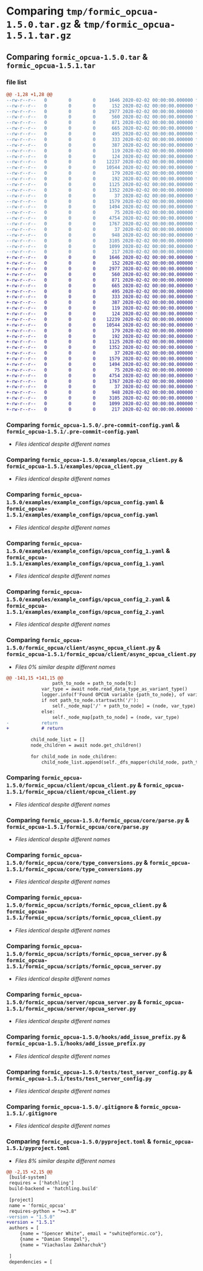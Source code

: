 # Comparing `tmp/formic_opcua-1.5.0.tar.gz` & `tmp/formic_opcua-1.5.1.tar.gz`

## Comparing `formic_opcua-1.5.0.tar` & `formic_opcua-1.5.1.tar`

### file list

```diff
@@ -1,28 +1,28 @@
--rw-r--r--   0        0        0     1646 2020-02-02 00:00:00.000000 formic_opcua-1.5.0/.pre-commit-config.yaml
--rw-r--r--   0        0        0      152 2020-02-02 00:00:00.000000 formic_opcua-1.5.0/README.md
--rw-r--r--   0        0        0     2977 2020-02-02 00:00:00.000000 formic_opcua-1.5.0/examples/opcua_client.py
--rw-r--r--   0        0        0      560 2020-02-02 00:00:00.000000 formic_opcua-1.5.0/examples/example_configs/opcua_config.yaml
--rw-r--r--   0        0        0      871 2020-02-02 00:00:00.000000 formic_opcua-1.5.0/examples/example_configs/opcua_config_1.yaml
--rw-r--r--   0        0        0      665 2020-02-02 00:00:00.000000 formic_opcua-1.5.0/examples/example_configs/opcua_config_2.yaml
--rw-r--r--   0        0        0      495 2020-02-02 00:00:00.000000 formic_opcua-1.5.0/examples/example_configs/opcua_config_3.yaml
--rw-r--r--   0        0        0      333 2020-02-02 00:00:00.000000 formic_opcua-1.5.0/examples/example_configs/opcua_config_4.yaml
--rw-r--r--   0        0        0      387 2020-02-02 00:00:00.000000 formic_opcua-1.5.0/examples/example_configs/opcua_config_5.yaml
--rw-r--r--   0        0        0      119 2020-02-02 00:00:00.000000 formic_opcua-1.5.0/formic_opcua/__init__.py
--rw-r--r--   0        0        0      124 2020-02-02 00:00:00.000000 formic_opcua-1.5.0/formic_opcua/client/__init__.py
--rw-r--r--   0        0        0    12237 2020-02-02 00:00:00.000000 formic_opcua-1.5.0/formic_opcua/client/async_opcua_client.py
--rw-r--r--   0        0        0    10544 2020-02-02 00:00:00.000000 formic_opcua-1.5.0/formic_opcua/client/opcua_client.py
--rw-r--r--   0        0        0      179 2020-02-02 00:00:00.000000 formic_opcua-1.5.0/formic_opcua/core/__init__.py
--rw-r--r--   0        0        0      192 2020-02-02 00:00:00.000000 formic_opcua-1.5.0/formic_opcua/core/exceptions.py
--rw-r--r--   0        0        0     1125 2020-02-02 00:00:00.000000 formic_opcua-1.5.0/formic_opcua/core/parse.py
--rw-r--r--   0        0        0     1352 2020-02-02 00:00:00.000000 formic_opcua-1.5.0/formic_opcua/core/type_conversions.py
--rw-r--r--   0        0        0       37 2020-02-02 00:00:00.000000 formic_opcua-1.5.0/formic_opcua/scripts/__init__.py
--rw-r--r--   0        0        0     1579 2020-02-02 00:00:00.000000 formic_opcua-1.5.0/formic_opcua/scripts/formic_opcua_client.py
--rw-r--r--   0        0        0     1494 2020-02-02 00:00:00.000000 formic_opcua-1.5.0/formic_opcua/scripts/formic_opcua_server.py
--rw-r--r--   0        0        0       75 2020-02-02 00:00:00.000000 formic_opcua-1.5.0/formic_opcua/server/__init__.py
--rw-r--r--   0        0        0     4754 2020-02-02 00:00:00.000000 formic_opcua-1.5.0/formic_opcua/server/opcua_server.py
--rw-r--r--   0        0        0     1767 2020-02-02 00:00:00.000000 formic_opcua-1.5.0/hooks/add_issue_prefix.py
--rw-r--r--   0        0        0       37 2020-02-02 00:00:00.000000 formic_opcua-1.5.0/tests/__init__.py
--rw-r--r--   0        0        0      948 2020-02-02 00:00:00.000000 formic_opcua-1.5.0/tests/test_server_config.py
--rw-r--r--   0        0        0     3105 2020-02-02 00:00:00.000000 formic_opcua-1.5.0/.gitignore
--rw-r--r--   0        0        0     1099 2020-02-02 00:00:00.000000 formic_opcua-1.5.0/pyproject.toml
--rw-r--r--   0        0        0      217 2020-02-02 00:00:00.000000 formic_opcua-1.5.0/PKG-INFO
+-rw-r--r--   0        0        0     1646 2020-02-02 00:00:00.000000 formic_opcua-1.5.1/.pre-commit-config.yaml
+-rw-r--r--   0        0        0      152 2020-02-02 00:00:00.000000 formic_opcua-1.5.1/README.md
+-rw-r--r--   0        0        0     2977 2020-02-02 00:00:00.000000 formic_opcua-1.5.1/examples/opcua_client.py
+-rw-r--r--   0        0        0      560 2020-02-02 00:00:00.000000 formic_opcua-1.5.1/examples/example_configs/opcua_config.yaml
+-rw-r--r--   0        0        0      871 2020-02-02 00:00:00.000000 formic_opcua-1.5.1/examples/example_configs/opcua_config_1.yaml
+-rw-r--r--   0        0        0      665 2020-02-02 00:00:00.000000 formic_opcua-1.5.1/examples/example_configs/opcua_config_2.yaml
+-rw-r--r--   0        0        0      495 2020-02-02 00:00:00.000000 formic_opcua-1.5.1/examples/example_configs/opcua_config_3.yaml
+-rw-r--r--   0        0        0      333 2020-02-02 00:00:00.000000 formic_opcua-1.5.1/examples/example_configs/opcua_config_4.yaml
+-rw-r--r--   0        0        0      387 2020-02-02 00:00:00.000000 formic_opcua-1.5.1/examples/example_configs/opcua_config_5.yaml
+-rw-r--r--   0        0        0      119 2020-02-02 00:00:00.000000 formic_opcua-1.5.1/formic_opcua/__init__.py
+-rw-r--r--   0        0        0      124 2020-02-02 00:00:00.000000 formic_opcua-1.5.1/formic_opcua/client/__init__.py
+-rw-r--r--   0        0        0    12239 2020-02-02 00:00:00.000000 formic_opcua-1.5.1/formic_opcua/client/async_opcua_client.py
+-rw-r--r--   0        0        0    10544 2020-02-02 00:00:00.000000 formic_opcua-1.5.1/formic_opcua/client/opcua_client.py
+-rw-r--r--   0        0        0      179 2020-02-02 00:00:00.000000 formic_opcua-1.5.1/formic_opcua/core/__init__.py
+-rw-r--r--   0        0        0      192 2020-02-02 00:00:00.000000 formic_opcua-1.5.1/formic_opcua/core/exceptions.py
+-rw-r--r--   0        0        0     1125 2020-02-02 00:00:00.000000 formic_opcua-1.5.1/formic_opcua/core/parse.py
+-rw-r--r--   0        0        0     1352 2020-02-02 00:00:00.000000 formic_opcua-1.5.1/formic_opcua/core/type_conversions.py
+-rw-r--r--   0        0        0       37 2020-02-02 00:00:00.000000 formic_opcua-1.5.1/formic_opcua/scripts/__init__.py
+-rw-r--r--   0        0        0     1579 2020-02-02 00:00:00.000000 formic_opcua-1.5.1/formic_opcua/scripts/formic_opcua_client.py
+-rw-r--r--   0        0        0     1494 2020-02-02 00:00:00.000000 formic_opcua-1.5.1/formic_opcua/scripts/formic_opcua_server.py
+-rw-r--r--   0        0        0       75 2020-02-02 00:00:00.000000 formic_opcua-1.5.1/formic_opcua/server/__init__.py
+-rw-r--r--   0        0        0     4754 2020-02-02 00:00:00.000000 formic_opcua-1.5.1/formic_opcua/server/opcua_server.py
+-rw-r--r--   0        0        0     1767 2020-02-02 00:00:00.000000 formic_opcua-1.5.1/hooks/add_issue_prefix.py
+-rw-r--r--   0        0        0       37 2020-02-02 00:00:00.000000 formic_opcua-1.5.1/tests/__init__.py
+-rw-r--r--   0        0        0      948 2020-02-02 00:00:00.000000 formic_opcua-1.5.1/tests/test_server_config.py
+-rw-r--r--   0        0        0     3105 2020-02-02 00:00:00.000000 formic_opcua-1.5.1/.gitignore
+-rw-r--r--   0        0        0     1099 2020-02-02 00:00:00.000000 formic_opcua-1.5.1/pyproject.toml
+-rw-r--r--   0        0        0      217 2020-02-02 00:00:00.000000 formic_opcua-1.5.1/PKG-INFO
```

### Comparing `formic_opcua-1.5.0/.pre-commit-config.yaml` & `formic_opcua-1.5.1/.pre-commit-config.yaml`

 * *Files identical despite different names*

### Comparing `formic_opcua-1.5.0/examples/opcua_client.py` & `formic_opcua-1.5.1/examples/opcua_client.py`

 * *Files identical despite different names*

### Comparing `formic_opcua-1.5.0/examples/example_configs/opcua_config.yaml` & `formic_opcua-1.5.1/examples/example_configs/opcua_config.yaml`

 * *Files identical despite different names*

### Comparing `formic_opcua-1.5.0/examples/example_configs/opcua_config_1.yaml` & `formic_opcua-1.5.1/examples/example_configs/opcua_config_1.yaml`

 * *Files identical despite different names*

### Comparing `formic_opcua-1.5.0/examples/example_configs/opcua_config_2.yaml` & `formic_opcua-1.5.1/examples/example_configs/opcua_config_2.yaml`

 * *Files identical despite different names*

### Comparing `formic_opcua-1.5.0/formic_opcua/client/async_opcua_client.py` & `formic_opcua-1.5.1/formic_opcua/client/async_opcua_client.py`

 * *Files 0% similar despite different names*

```diff
@@ -141,15 +141,15 @@
                 path_to_node = path_to_node[9:]
             var_type = await node.read_data_type_as_variant_type()
             logger.info(f'Found OPCUA variable {path_to_node}, of variant type {var_type}')
             if not path_to_node.startswith('/'):
                 self._node_map['/' + path_to_node] = (node, var_type)
             else:
                 self._node_map[path_to_node] = (node, var_type)
-            return
+            # return
 
         child_node_list = []
         node_children = await node.get_children()
 
         for child_node in node_children:
             child_node_list.append(self._dfs_mapper(child_node, path_to_node))
```

### Comparing `formic_opcua-1.5.0/formic_opcua/client/opcua_client.py` & `formic_opcua-1.5.1/formic_opcua/client/opcua_client.py`

 * *Files identical despite different names*

### Comparing `formic_opcua-1.5.0/formic_opcua/core/parse.py` & `formic_opcua-1.5.1/formic_opcua/core/parse.py`

 * *Files identical despite different names*

### Comparing `formic_opcua-1.5.0/formic_opcua/core/type_conversions.py` & `formic_opcua-1.5.1/formic_opcua/core/type_conversions.py`

 * *Files identical despite different names*

### Comparing `formic_opcua-1.5.0/formic_opcua/scripts/formic_opcua_client.py` & `formic_opcua-1.5.1/formic_opcua/scripts/formic_opcua_client.py`

 * *Files identical despite different names*

### Comparing `formic_opcua-1.5.0/formic_opcua/scripts/formic_opcua_server.py` & `formic_opcua-1.5.1/formic_opcua/scripts/formic_opcua_server.py`

 * *Files identical despite different names*

### Comparing `formic_opcua-1.5.0/formic_opcua/server/opcua_server.py` & `formic_opcua-1.5.1/formic_opcua/server/opcua_server.py`

 * *Files identical despite different names*

### Comparing `formic_opcua-1.5.0/hooks/add_issue_prefix.py` & `formic_opcua-1.5.1/hooks/add_issue_prefix.py`

 * *Files identical despite different names*

### Comparing `formic_opcua-1.5.0/tests/test_server_config.py` & `formic_opcua-1.5.1/tests/test_server_config.py`

 * *Files identical despite different names*

### Comparing `formic_opcua-1.5.0/.gitignore` & `formic_opcua-1.5.1/.gitignore`

 * *Files identical despite different names*

### Comparing `formic_opcua-1.5.0/pyproject.toml` & `formic_opcua-1.5.1/pyproject.toml`

 * *Files 8% similar despite different names*

```diff
@@ -2,15 +2,15 @@
 [build-system]
 requires = ['hatchling']
 build-backend = 'hatchling.build'
 
 [project]
 name = 'formic_opcua'
 requires-python = ">=3.8"
-version = "1.5.0"
+version = "1.5.1"
 authors = [
     {name = "Spencer White", email = "swhite@formic.co"},
     {name = "Damian Stempel"},
     {name = "Viachaslau Zakharchuk"}
 
 ]
 dependencies = [
```

